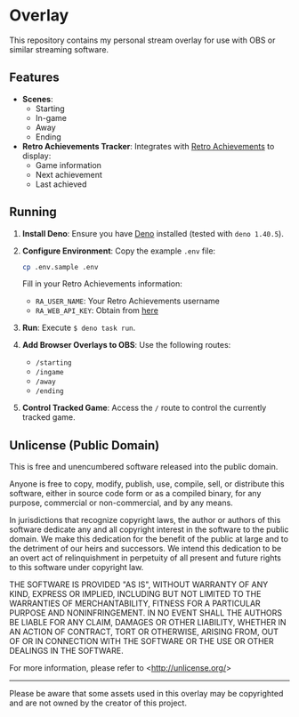 # Overlay

This repository contains my personal stream overlay for use with OBS or similar streaming software.

## Features

- **Scenes**: 
  - Starting
  - In-game
  - Away
  - Ending
- **Retro Achievements Tracker**: Integrates with [Retro Achievements](https://retroachievements.org/) to display:
  - Game information
  - Next achievement
  - Last achieved

## Running

1. **Install Deno**: Ensure you have [Deno](https://deno.land/) installed (tested with `deno 1.40.5`).
2. **Configure Environment**: Copy the example `.env` file:

    ```bash
    cp .env.sample .env
    ```

    Fill in your Retro Achievements information:
    
    - `RA_USER_NAME`: Your Retro Achievements username
    - `RA_WEB_API_KEY`: Obtain from [here](https://retroachievements.org/controlpanel.php)

3. **Run**: Execute `$ deno task run`.
4. **Add Browser Overlays to OBS**: Use the following routes:
   - `/starting`
   - `/ingame`
   - `/away`
   - `/ending`

5. **Control Tracked Game**: Access the `/` route to control the currently tracked game.

## Unlicense (Public Domain)

This is free and unencumbered software released into the public domain.

Anyone is free to copy, modify, publish, use, compile, sell, or distribute this
software, either in source code form or as a compiled binary, for any purpose,
commercial or non-commercial, and by any means.

In jurisdictions that recognize copyright laws, the author or authors of this
software dedicate any and all copyright interest in the software to the public
domain. We make this dedication for the benefit of the public at large and to
the detriment of our heirs and successors. We intend this dedication to be an
overt act of relinquishment in perpetuity of all present and future rights to
this software under copyright law.

THE SOFTWARE IS PROVIDED "AS IS", WITHOUT WARRANTY OF ANY KIND, EXPRESS OR
IMPLIED, INCLUDING BUT NOT LIMITED TO THE WARRANTIES OF MERCHANTABILITY, FITNESS
FOR A PARTICULAR PURPOSE AND NONINFRINGEMENT. IN NO EVENT SHALL THE AUTHORS BE
LIABLE FOR ANY CLAIM, DAMAGES OR OTHER LIABILITY, WHETHER IN AN ACTION OF
CONTRACT, TORT OR OTHERWISE, ARISING FROM, OUT OF OR IN CONNECTION WITH THE
SOFTWARE OR THE USE OR OTHER DEALINGS IN THE SOFTWARE.

For more information, please refer to &lt;<http://unlicense.org/>&gt;

---

Please be aware that some assets used in this overlay may be copyrighted and are not owned by the creator of this project.
